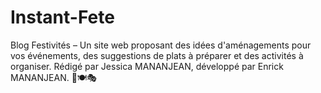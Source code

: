 # Instant-Fete
Blog Festivités – Un site web proposant des idées d'aménagements pour vos événements, des suggestions de plats à préparer et des activités à organiser. Rédigé par Jessica MANANJEAN, développé par Enrick MANANJEAN. 🎉🍽️🎭

